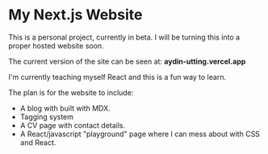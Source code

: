 # My Next.js Website

This is a personal project, currently in beta. I will be turning this into a proper hosted website soon.

The current version of the site can be seen at:
**aydin-utting.vercel.app**

I'm currently teaching myself React and this is a fun way to learn.

The plan is for the website to include:
* A blog with built with MDX.
* Tagging system 
* A CV page with contact details.
* A React/javascript "playground" page where I can mess about with CSS and React.

